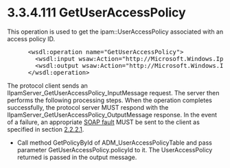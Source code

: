 <html dir="LTR" xmlns:mshelp="http://msdn.microsoft.com/mshelp" xmlns:ddue="http://ddue.schemas.microsoft.com/authoring/2003/5" xmlns:xlink="http://www.w3.org/1999/xlink" xmlns:tool="http://www.microsoft.com/tooltip">
 <body>
 <div id="header">
 <h1 class="heading">3.3.4.111 GetUserAccessPolicy</h1>
 </div>
 <div id="mainSection">
 <div id="mainBody">
 <div id="allHistory" class="saveHistory"></div>
 <div id="sectionSection0" class="section" name="collapseableSection">
 

<p>This operation is used to get the ipam::UserAccessPolicy
associated with an access policy ID.</p>

<dl>
<dd>
<div><pre> &lt;wsdl:operation name=&quot;GetUserAccessPolicy&quot;&gt;
   &lt;wsdl:input wsaw:Action=&quot;http://Microsoft.Windows.Ipam/IIpamServer/GetUserAccessPolicy&quot; message=&quot;ipam:IIpamServer_GetUserAccessPolicy_InputMessage&quot; /&gt;
   &lt;wsdl:output wsaw:Action=&quot;http://Microsoft.Windows.Ipam/IIpamServer/GetUserAccessPolicyResponse&quot; message=&quot;ipam:IIpamServer_GetUserAccessPolicy_OutputMessage&quot; /&gt;
 &lt;/wsdl:operation&gt;
</pre></div>
</dd></dl>

<p>The protocol client sends an
IIpamServer_GetUserAccessPolicy_InputMessage request. The server then performs
the following processing steps. When the operation completes successfully, the
protocol server MUST respond with the
IIpamServer_GetUserAccessPolicy_OutputMessage response. In the event of a
failure, an appropriate <a href="21b4a631-8f28-420f-822f-c5f879d5046e.md#gt_ec8728a8-1a75-426f-8767-aa1932c7c19f">SOAP
fault</a> MUST be sent to the client as specified in section <a href="a90ad88d-2468-4ac1-bbb9-8f921d15bbc8.md">2.2.2.1</a>.</p>

<ul><li><p><span><span> 
</span></span>Call method GetPolicyById of ADM_UserAccessPolicyTable and pass
parameter GetUserAccessPolicy.policyId to it. The UserAccessPolicy returned is
passed in the output message.</p>

</li></ul>
 </div>
 </div>
 </div>
 </body>
</html>